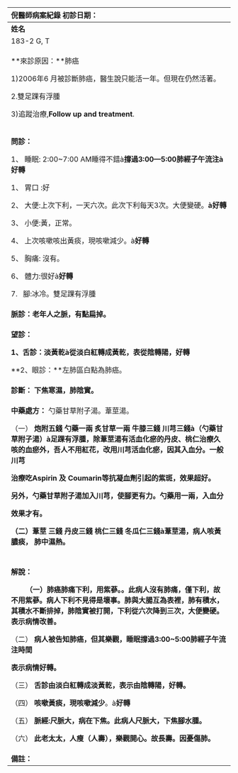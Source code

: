 ﻿|**倪醫師病案紀錄**     初診日期：|
| :- |
|**姓名**|**性別：**|**年齡及體型**|**來診日期：**|
|183-2 G, T|F|80 / 體瘦|5/22/2008|
|<p>**來診原因：**肺癌</p><p>1)2006年6 月被診斷肺癌，醫生說只能活一年。但現在仍然活著。</p><p>2\.雙足踝有浮腫</p><p>3)追蹤治療,**Follow up and  treatment**.</p>|
|<p>**問診：**</p><p>1、 睡眠: 2:00~7:00 AM睡得不錯à**撐過3:00—5:00肺經子午流注à好轉**</p><p>1、 胃口 :好</p><p>2、 大便:上次下利，一天六次。此次下利每天3次。大便變硬。**à好轉**</p><p>3、 小便:黃，正常。</p><p>4、 上次咳嗽咳出黃痰，現咳嗽減少。à**好轉**</p><p>5、 胸痛: 沒有。</p><p>6、 體力:很好à**好轉**</p><p>7. ` `腳:冰冷。雙足踝有浮腫</p>|
|**脈診：老年人之脈，有點扁掉。**|
|<p>**望診：**</p><p>**1、舌診：**淡黃乾à**從淡白紅轉成黃乾，表從陰轉陽，好轉**</p><p>**2、眼診：**左肺區白點為肺癌。         </p>|
|**診斷： 下焦寒濕，肺陰實。**|
|<p>**中藥處方：** 勺藥甘草附子湯。葦莖湯。</p><p>（一） **炮附五錢  勺藥一兩  炙甘草一兩 牛膝三錢  川芎三錢à（勺藥甘草附子湯）à足踝有浮腫，除葦莖湯有活血化瘀的丹皮、桃仁治療久咳的血瘀外，吾人不用紅花，改用川芎活血化瘀，因其入血分。一般川芎**</p><p>**治療吃Aspirin 及 Coumarin等抗凝血劑引起的紫斑，效果超好。**</p><p>**另外，勺藥甘草附子湯加入川芎，使腳更有力。勺藥用一兩，入血分**</p><p>**效果才有。**</p><p>**（二）葦莖 三錢 丹皮三錢  桃仁三錢 冬瓜仁三錢à葦莖湯，病人咳黃膿痰，   肺中濕熱。**</p>|
||
|<p>**解說：**</p><p>`    `**（一）肺癌肺痛下利，用紫蔘。。此病人沒有肺痛，僅下利，故不用紫蔘。病人下利不見得是壞事。肺與大腸互為表裡，肺有積水，其積水不斷排掉，肺陰實被打開，下利從六次降到三次，大便變硬。表示病情改善。**</p><p>（二） **病人被告知肺癌，但其樂觀，睡眠撐過3:00~5:00肺經子午流注時間**</p><p>**表示病情好轉。**</p><p>（三） **舌診由淡白紅轉成淡黃乾，表示由陰轉陽，好轉。**</p><p>（四） **咳嗽黃痰，現咳嗽減少**。à**好轉**</p><p>（五） **脈經:尺脈大，病在下焦。此病人尺脈大，下焦腳水腫。**</p><p>（六） **此老太太，人瘦（人壽），樂觀開心。故長壽。因憂傷肺。**</p>|
|**備註：**|

